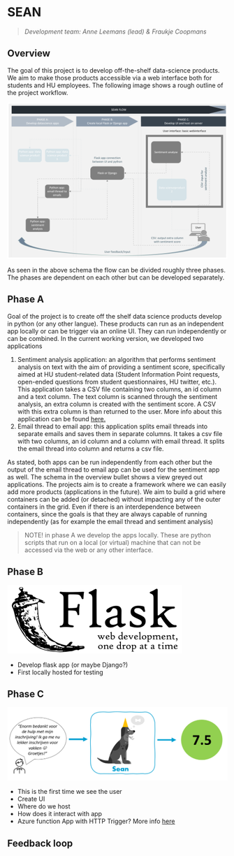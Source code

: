 # SEAN
>*Development team: Anne Leemans (lead) & Fraukje Coopmans*



## Overview
The goal of this project is to develop off-the-shelf data-science products. We aim to make those products accessible via a web interface both for students and HU employees. The following image shows a rough outline of the project workflow.

![](images/sean-phases-flow.png)

As seen in the above schema the flow can be divided roughly three phases. The phases are dependent on each other but can be developed separately.

## Phase A
Goal of the project is to create off the shelf data science products develop in python (or any other langue). These products can run as an independent app locally or can be trigger via an online UI. They can run independently or can be combined. In the current working version, we developed two applications
1.  Sentiment analysis application: an algorithm that performs sentiment analysis on text with the aim of providing a sentiment score, specifically aimed at HU student-related data (Student Information Point requests, open-ended questions from student questionnaires, HU twitter, etc.). This application takes a CSV file containing two columns, an id column and a text column. The text column is scanned through the sentiment analysis, an extra column is created with the sentiment score. A CSV with this extra column is than returned to the user. More info about this application can be found [here.](results\resultaten-versie-0.2.md)
2.  Email thread to email app: this application splits email threads into separate emails and saves them in separate columns. It takes a csv file with two columns, an id column and a column with email thread. It splits the email thread into column and returns a csv file. 

As stated, both apps can be run independently from each other but the output of the email thread to email app can be used for the sentiment app as well. 
The schema in the overview bullet shows a view greyed out applications. The projects aim is to create a framework where we can easily add more products (applications in the future). We aim to build a grid where containers can be added (or detached) without impacting any of the outer containers in the grid. Even if there is an interdependence between containers, since the goals is that they are always capable of running independently (as for example the email thread and sentiment analysis)

>NOTE! in phase A we develop the apps locally. These are python scripts that run on a local (or virtual) machine that can not be accessed via the web or any other interface. 


## Phase B
![](images/flask-logo.png)

- Develop flask app (or maybe Django?)
- First locally hosted for testing 


## Phase C
![](images/sean-branding.png)
-   This is the first time we see the user 
-   Create UI 
-   Where do we host 
-   How does it interact with app
-   Azure function App with HTTP Trigger? More info [here](https://learn.microsoft.com/en-us/samples/azure-samples/flask-app-on-azure-functions/azure-functions-python-create-flask-app/)


## Feedback loop
